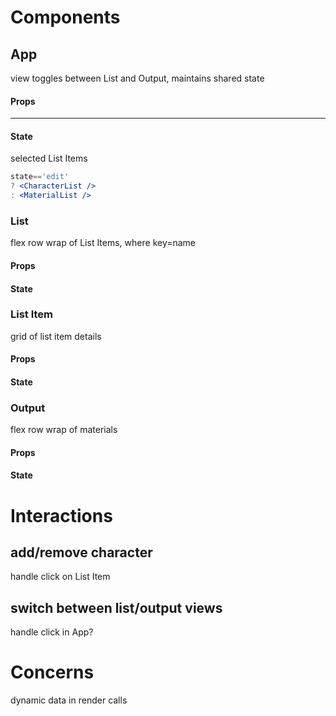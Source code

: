 # Components
## App
view toggles between List and Output, maintains shared state
#### Props
---
#### State
selected List Items

```jsx
state=='edit'
? <CharacterList />
: <MaterialList />
```

### List
flex row wrap of List Items, where key=name
#### Props
#### State

### List Item
grid of list item details
#### Props
#### State

### Output
flex row wrap of materials
#### Props
#### State

# Interactions
## add/remove character
handle click on List Item
## switch between list/output views
handle click in App?

# Concerns
dynamic data in render calls